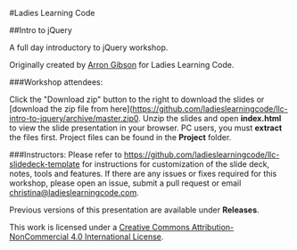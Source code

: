 #Ladies Learning Code

##Intro to jQuery

A full day introductory to jQuery workshop.

Originally created by [Arron Gibson](https://github.com/infn8/) for Ladies Learning Code.

###Workshop attendees:

Click the "Download zip" button to the right to download the slides or [download the zip file from here](https://github.com/ladieslearningcode/llc-intro-to-jquery/archive/master.zip0. Unzip the slides and open **index.html** to view the slide presentation in your browser. PC users, you must **extract** the files first. Project files can be found in the **Project** folder.

###Instructors:
Please refer to https://github.com/ladieslearningcode/llc-slidedeck-template for instructions for customization of the slide deck, notes, tools and features. If there are any issues or fixes required for this workshop, please open an issue, submit a pull request or email [christina@ladieslearningcode.com](mailto:christina@ladieslearningcode.com).

Previous versions of this presentation are available under **Releases**.

This work is licensed under a <a rel="license" href="http://creativecommons.org/licenses/by-nc/4.0/">Creative Commons Attribution-NonCommercial 4.0 International License</a>.
